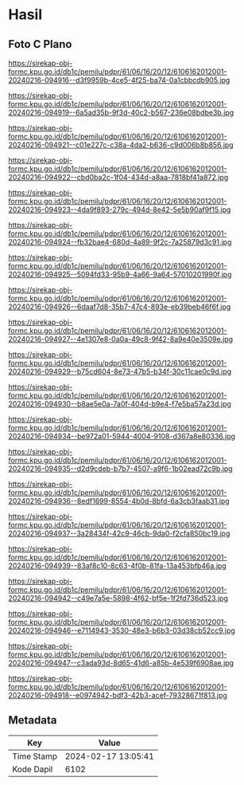 # Hasil

## Foto C Plano

https://sirekap-obj-formc.kpu.go.id/db1c/pemilu/pdpr/61/06/16/20/12/6106162012001-20240216-094916--d3f9959b-4ce5-4f25-ba74-0a1cbbcdb905.jpg

https://sirekap-obj-formc.kpu.go.id/db1c/pemilu/pdpr/61/06/16/20/12/6106162012001-20240216-094919--6a5ad35b-9f3d-40c2-b567-236e08bdbe3b.jpg

https://sirekap-obj-formc.kpu.go.id/db1c/pemilu/pdpr/61/06/16/20/12/6106162012001-20240216-094921--c01e227c-c38a-4da2-b636-c9d006b8b856.jpg

https://sirekap-obj-formc.kpu.go.id/db1c/pemilu/pdpr/61/06/16/20/12/6106162012001-20240216-094922--cbd0ba2c-1f04-434d-a8aa-7818bf41a872.jpg

https://sirekap-obj-formc.kpu.go.id/db1c/pemilu/pdpr/61/06/16/20/12/6106162012001-20240216-094923--4da9f893-279c-494d-8e42-5e5b90af9f15.jpg

https://sirekap-obj-formc.kpu.go.id/db1c/pemilu/pdpr/61/06/16/20/12/6106162012001-20240216-094924--fb32bae4-680d-4a89-9f2c-7a25879d3c91.jpg

https://sirekap-obj-formc.kpu.go.id/db1c/pemilu/pdpr/61/06/16/20/12/6106162012001-20240216-094925--5094fd33-95b9-4a66-9a64-57010201990f.jpg

https://sirekap-obj-formc.kpu.go.id/db1c/pemilu/pdpr/61/06/16/20/12/6106162012001-20240216-094926--6daaf7d8-35b7-47c4-893e-eb39beb46f6f.jpg

https://sirekap-obj-formc.kpu.go.id/db1c/pemilu/pdpr/61/06/16/20/12/6106162012001-20240216-094927--4e1307e8-0a0a-49c8-9f42-8a9e40e3509e.jpg

https://sirekap-obj-formc.kpu.go.id/db1c/pemilu/pdpr/61/06/16/20/12/6106162012001-20240216-094929--b75cd604-8e73-47b5-b34f-30c11cae0c9d.jpg

https://sirekap-obj-formc.kpu.go.id/db1c/pemilu/pdpr/61/06/16/20/12/6106162012001-20240216-094930--b8ae5e0a-7a0f-404d-b9e4-f7e5ba57a23d.jpg

https://sirekap-obj-formc.kpu.go.id/db1c/pemilu/pdpr/61/06/16/20/12/6106162012001-20240216-094934--be972a01-5944-4004-9108-d367a8e80336.jpg

https://sirekap-obj-formc.kpu.go.id/db1c/pemilu/pdpr/61/06/16/20/12/6106162012001-20240216-094935--d2d9cdeb-b7b7-4507-a9f6-1b02ead72c9b.jpg

https://sirekap-obj-formc.kpu.go.id/db1c/pemilu/pdpr/61/06/16/20/12/6106162012001-20240216-094936--8edf1699-8554-4b0d-8bfd-6a3cb3faab31.jpg

https://sirekap-obj-formc.kpu.go.id/db1c/pemilu/pdpr/61/06/16/20/12/6106162012001-20240216-094937--3a28434f-42c9-46cb-9da0-f2cfa850bc19.jpg

https://sirekap-obj-formc.kpu.go.id/db1c/pemilu/pdpr/61/06/16/20/12/6106162012001-20240216-094939--83af8c10-8c63-4f0b-81fa-13a453bfb46a.jpg

https://sirekap-obj-formc.kpu.go.id/db1c/pemilu/pdpr/61/06/16/20/12/6106162012001-20240216-094942--c49e7a5e-5898-4f62-bf5e-1f2fd736d523.jpg

https://sirekap-obj-formc.kpu.go.id/db1c/pemilu/pdpr/61/06/16/20/12/6106162012001-20240216-094946--e7114943-3530-48e3-b6b3-03d38cb52cc9.jpg

https://sirekap-obj-formc.kpu.go.id/db1c/pemilu/pdpr/61/06/16/20/12/6106162012001-20240216-094947--c3ada93d-8d65-41d6-a85b-4e539f6908ae.jpg

https://sirekap-obj-formc.kpu.go.id/db1c/pemilu/pdpr/61/06/16/20/12/6106162012001-20240216-094918--e0974942-bdf3-42b3-acef-79328671f813.jpg


## Metadata

| Key        | Value               |
| ---------- | ------------------- |
| Time Stamp | 2024-02-17 13:05:41 |
| Kode Dapil | 6102                |



